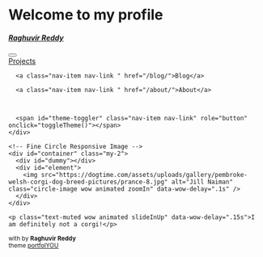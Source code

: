 # Welcome to my profile

<!DOCTYPE html>

<!--
  portfolYOU Jekyll theme by Youssef Raafat
  Free for personal and commercial use under the MIT license
  https://github.com/YoussefRaafatNasry/portfolYOU
-->

<html lang="en" class="h-100">

<head>

  
  
  

  

  <meta charset="utf-8">
  <meta http-equiv="X-UA-Compatible" content="IE=edge">
  <meta name="viewport" content="width=device-width, initial-scale=1">

  <meta property="og:type" content="website">
  <meta property="og:title" content="Raghuvir Reddy">
  <meta property="og:description" content="I enjoy solving problems using data.">
  <meta property="og:image" content="https://dogtime.com/assets/uploads/gallery/pembroke-welsh-corgi-dog-breed-pictures/prance-8.jpg">

  <title>Raghuvir Reddy</title>
  <meta name="description" content="I enjoy solving real-world problems with data.">

  <link rel="shortcut icon" type="image/x-icon" href="/assets/favicon.ico">

  <!-- Theme style -->
  <script src="/assets/js/theme.js"></script>

  <!-- Font Awesome CDN -->
  <link rel="stylesheet" href="https://use.fontawesome.com/releases/v5.10.0/css/all.css">

  <!-- Bootstrap CSS CDN -->
  <link rel="stylesheet" href="https://cdn.jsdelivr.net/npm/bootstrap@4.6.0/dist/css/bootstrap.min.css">

  <!-- Animate CSS CDN -->
  <link rel="stylesheet" href="https://cdnjs.cloudflare.com/ajax/libs/animate.css/3.7.0/animate.css">

  <!-- Custom CSS -->
  <link rel="stylesheet" href="/assets/css/style.css">

</head>

<body class="h-100 d-flex flex-column">

  <main class="flex-shrink-0 container mt-5">
    <nav class="navbar navbar-expand-lg navbar-themed">

  <a class="navbar-brand" href="/"><h5><b>Raghuvir Reddy</b></h5></a>

  <button class="navbar-toggler" type="button" data-toggle="collapse" data-target="#navbarNavAltMarkup" aria-controls="navbarNavAltMarkup" aria-expanded="false" aria-label="Toggle navigation">
    <i class="fas fa-1x fa-bars text-themed"></i>
  </button>

  <div class="collapse navbar-collapse" id="navbarNavAltMarkup">
    <div class="navbar-nav ml-auto"><a class="nav-item nav-link " href="/projects/">Projects</a>

      <a class="nav-item nav-link " href="/blog/">Blog</a>

      <a class="nav-item nav-link " href="/about/">About</a>

      

      <span id="theme-toggler" class="nav-item nav-link" role="button" onclick="toggleTheme()"></span>
    </div>
  </div>

</nav>
    <div class="row justify-content-center align-items-center p-4">
  <div class="col-lg-4 col-md-6 text-center mt-4">

    <!-- Fine Circle Responsive Image -->
    <div id="container" class="my-2">
      <div id="dummy"></div>
      <div id="element">
        <img src="https://dogtime.com/assets/uploads/gallery/pembroke-welsh-corgi-dog-breed-pictures/prance-8.jpg" alt="Jill Naiman" class="circle-image wow animated zoomIn" data-wow-delay=".1s" />
      </div>
    </div>

    <p class="text-muted wow animated slideInUp" data-wow-delay=".15s">I am definitely not a corgi!</p>

  </div>
</div>

  </main>
  <footer class="mt-auto py-3 text-center">

  <small class="text-muted mb-2">
    <i class="fas fa-code"></i> with <i class="fas fa-heart"></i>
    by <strong>Raghuvir Reddy</strong>
  </small>

  <div class="container-fluid justify-content-center"><a class="social mx-1"  href="mailto:username@domain.com"
       style="color: #6c757d"
       onMouseOver="this.style.color='#db4437'"
       onMouseOut="this.style.color='#6c757d'">
      <i class="fas fa-envelope fa-1x"></i>
    </a><a class="social mx-1"  href="https://www.github.com/raghuvir1"
       style="color: #6c757d"
       onMouseOver="this.style.color='#333333'"
       onMouseOut="this.style.color='#6c757d'">
      <i class="fab fa-github fa-1x"></i>
    </a><a class="social mx-1"  href="https://www.twitter.com/your_username"
       style="color: #6c757d"
       onMouseOver="this.style.color='#1da1f2'"
       onMouseOut="this.style.color='#6c757d'">
      <i class="fab fa-twitter fa-1x"></i>
    </a><a class="social mx-1"  href="https://www.youtube.com/your_channel_name"
       style="color: #6c757d"
       onMouseOver="this.style.color='#ff0000'"
       onMouseOut="this.style.color='#6c757d'">
      <i class="fab fa-youtube fa-1x"></i>
    </a>

</div><small id="attribution">
    theme <a href="https://github.com/YoussefRaafatNasry/portfolYOU">portfolYOU</a>
  </small>

</footer>




  
  <!-- GitHub Buttons -->
<script async defer src="https://buttons.github.io/buttons.js"></script>

<!-- jQuery CDN -->
<script src="https://ajax.googleapis.com/ajax/libs/jquery/3.3.1/jquery.min.js"></script>

<!-- Popper.js CDN -->
<script src="https://cdnjs.cloudflare.com/ajax/libs/popper.js/1.14.6/umd/popper.min.js"></script>

<!-- Bootstrap JS CDN -->
<script src="https://stackpath.bootstrapcdn.com/bootstrap/4.3.1/js/bootstrap.min.js"></script>

<!-- wow.js CDN & Activation -->
<script src="https://cdnjs.cloudflare.com/ajax/libs/wow/1.1.2/wow.js"></script>
<script> new WOW().init(); </script>

<!-- Initialize all tooltips -->
<script>
$(function () {
    $('[data-toggle="tooltip"]').tooltip()
})
</script>
</body>

</html>

